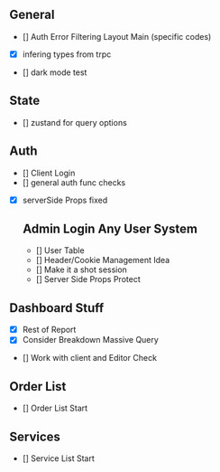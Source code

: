 
## General

- [] Auth Error Filtering Layout Main (specific codes)
- [x] infering types from trpc
- [] dark mode test

## State

- [] zustand for query options

## Auth

- [] Client Login
- [] general auth func checks
- [x] serverSide Props fixed

    ## Admin Login Any User System

    - [] User Table
    - [] Header/Cookie Management Idea
    - [] Make it a shot session
    - [] Server Side Props Protect



## Dashboard Stuff

- [x] Rest of Report
- [x] Consider Breakdown Massive Query
- [] Work with client and Editor Check


## Order List

- [] Order List Start


## Services

- [] Service List Start